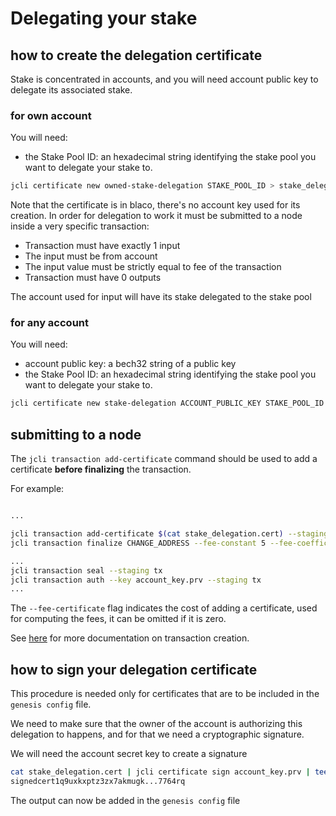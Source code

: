 # Delegating your stake

## how to create the delegation certificate

Stake is concentrated in accounts, and you will need account public key to delegate its associated stake.

### for own account

You will need:

* the Stake Pool ID: an hexadecimal string identifying the stake pool you want
  to delegate your stake to.

```sh
jcli certificate new owned-stake-delegation STAKE_POOL_ID > stake_delegation.cert
```

Note that the certificate is in blaco, there's no account key used for its creation.
In order for delegation to work it must be submitted to a node inside a very specific transaction:

* Transaction must have exactly 1 input
* The input must be from account
* The input value must be strictly equal to fee of the transaction
* Transaction must have 0 outputs

The account used for input will have its stake delegated to the stake pool

### for any account

You will need:

* account public key: a bech32 string of a public key
* the Stake Pool ID: an hexadecimal string identifying the stake pool you want
  to delegate your stake to.

```sh
jcli certificate new stake-delegation ACCOUNT_PUBLIC_KEY STAKE_POOL_ID > stake_delegation.cert
```

## submitting to a node

The `jcli transaction add-certificate` command should be used to add a certificate **before finalizing** the transaction.

For example:

```sh

...

jcli transaction add-certificate $(cat stake_delegation.cert) --staging tx
jcli transaction finalize CHANGE_ADDRESS --fee-constant 5 --fee-coefficient 2 --fee-certificate 2 --staging tx

...
jcli transaction seal --staging tx
jcli transaction auth --key account_key.prv --staging tx
...

```

The `--fee-certificate` flag indicates the cost of adding a certificate, used for computing the fees, it can be omitted if it is zero.

See [here](../jcli/transaction.md) for more documentation on transaction creation.

## how to sign your delegation certificate

This procedure is needed only for certificates that are to be included
in the `genesis config` file.

We need to make sure that the owner of the account is authorizing this
delegation to happens, and for that we need a cryptographic signature.

We will need the account secret key to create a signature

```sh
cat stake_delegation.cert | jcli certificate sign account_key.prv | tee stake_delegation.signedcert
signedcert1q9uxkxptz3zx7akmugk...7764rq
```

The output can now be added in the `genesis config` file
